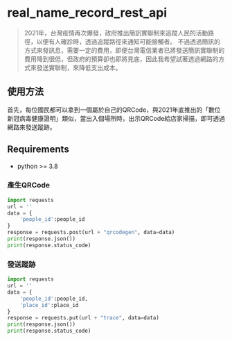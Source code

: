 # real_name_record_rest_api
> 2021年，台灣疫情再次爆發，政府推出簡訊實聯制來追蹤人民的活動路徑，以便有人確診時，透過追蹤路徑來通知可能接觸者。
> 不過透過簡訊的方式來發訊息，需要一定的費用，即便台灣電信業者已將發送簡訊實聯制的費用降到很低，但政府的預算卻也即將見底，因此我希望試著透過網路的方式來發送實聯制，來降低支出成本。

## 使用方法
首先，每位國民都可以拿到一個屬於自己的QRCode，與2021年底推出的「數位新冠病毒健康證明」類似，當出入個場所時，出示QRCode給店家掃描，即可透過網路來發送蹤跡。

## Requirements
- python >= 3.8

### 產生QRCode
```py
import requests
url = ''
data = {
    'people_id':people_id
}
response = requests.post(url + "qrcodegen", data=data)
print(response.json())
print(response.status_code)
```

### 發送蹤跡
```py
import requests
url = ''
data = {
    'people_id':people_id,
    'place_id':place_id
}
response = requests.put(url + "trace", data=data)
print(response.json())
print(response.status_code)
```
